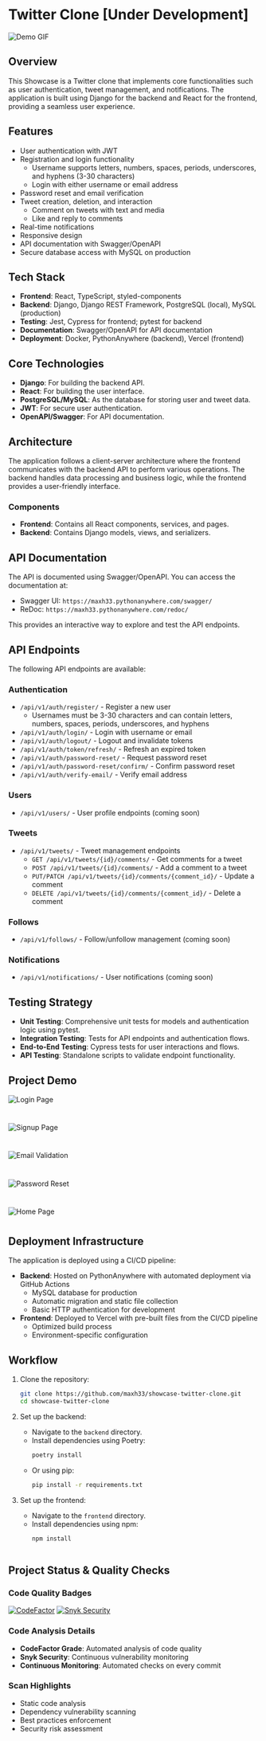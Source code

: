 # Twitter Clone **[Under Development]**


![Demo GIF](frontend/public/TwitterCloneDemo.gif)

## Overview
This Showcase is a Twitter clone that implements core functionalities such as user authentication, tweet management, and notifications. The application is built using Django for the backend and React for the frontend, providing a seamless user experience.

## Features
- User authentication with JWT
- Registration and login functionality
  - Username supports letters, numbers, spaces, periods, underscores, and hyphens (3-30 characters)
  - Login with either username or email address
- Password reset and email verification
- Tweet creation, deletion, and interaction
  - Comment on tweets with text and media
  - Like and reply to comments
- Real-time notifications
- Responsive design
- API documentation with Swagger/OpenAPI
- Secure database access with MySQL on production

## Tech Stack
- **Frontend**: React, TypeScript, styled-components
- **Backend**: Django, Django REST Framework, PostgreSQL (local), MySQL (production)
- **Testing**: Jest, Cypress for frontend; pytest for backend
- **Documentation**: Swagger/OpenAPI for API documentation
- **Deployment**: Docker, PythonAnywhere (backend), Vercel (frontend)

## Core Technologies
- **Django**: For building the backend API.
- **React**: For building the user interface.
- **PostgreSQL/MySQL**: As the database for storing user and tweet data.
- **JWT**: For secure user authentication.
- **OpenAPI/Swagger**: For API documentation.

## Architecture
The application follows a client-server architecture where the frontend communicates with the backend API to perform various operations. The backend handles data processing and business logic, while the frontend provides a user-friendly interface.

### Components
- **Frontend**: Contains all React components, services, and pages.
- **Backend**: Contains Django models, views, and serializers.

## API Documentation
The API is documented using Swagger/OpenAPI. You can access the documentation at:
- Swagger UI: `https://maxh33.pythonanywhere.com/swagger/`
- ReDoc: `https://maxh33.pythonanywhere.com/redoc/`

This provides an interactive way to explore and test the API endpoints.

## API Endpoints
The following API endpoints are available:

### Authentication
- `/api/v1/auth/register/` - Register a new user
  - Usernames must be 3-30 characters and can contain letters, numbers, spaces, periods, underscores, and hyphens
- `/api/v1/auth/login/` - Login with username or email
- `/api/v1/auth/logout/` - Logout and invalidate tokens
- `/api/v1/auth/token/refresh/` - Refresh an expired token
- `/api/v1/auth/password-reset/` - Request password reset
- `/api/v1/auth/password-reset/confirm/` - Confirm password reset
- `/api/v1/auth/verify-email/` - Verify email address

### Users
- `/api/v1/users/` - User profile endpoints (coming soon)

### Tweets
- `/api/v1/tweets/` - Tweet management endpoints
  - `GET /api/v1/tweets/{id}/comments/` - Get comments for a tweet
  - `POST /api/v1/tweets/{id}/comments/` - Add a comment to a tweet
  - `PUT/PATCH /api/v1/tweets/{id}/comments/{comment_id}/` - Update a comment
  - `DELETE /api/v1/tweets/{id}/comments/{comment_id}/` - Delete a comment

### Follows
- `/api/v1/follows/` - Follow/unfollow management (coming soon)

### Notifications
- `/api/v1/notifications/` - User notifications (coming soon)

## Testing Strategy
- **Unit Testing**: Comprehensive unit tests for models and authentication logic using pytest.
- **Integration Testing**: Tests for API endpoints and authentication flows.
- **End-to-End Testing**: Cypress tests for user interactions and flows.
- **API Testing**: Standalone scripts to validate endpoint functionality.

## Project Demo

![Login Page](frontend/public/login.png)
#
![Signup Page](frontend/public/signup.png)
#
![Email Validation](frontend/public/emailValidation.png)
#
![Password Reset](frontend/public/resetPW.png)
#
![Home Page](frontend/public/dummyHome.png)
#

## Deployment Infrastructure
The application is deployed using a CI/CD pipeline:
- **Backend**: Hosted on PythonAnywhere with automated deployment via GitHub Actions
  - MySQL database for production
  - Automatic migration and static file collection
  - Basic HTTP authentication for development
- **Frontend**: Deployed to Vercel with pre-built files from the CI/CD pipeline
  - Optimized build process
  - Environment-specific configuration

## Workflow
1. Clone the repository:
   ```bash
   git clone https://github.com/maxh33/showcase-twitter-clone.git
   cd showcase-twitter-clone
   ```

2. Set up the backend:
   - Navigate to the `backend` directory.
   - Install dependencies using Poetry:
     ```bash
     poetry install
     ```
   - Or using pip:
     ```bash
     pip install -r requirements.txt
     ```

3. Set up the frontend:
   - Navigate to the `frontend` directory.
   - Install dependencies using npm:
     ```bash
     npm install
    ```
## Project Status & Quality Checks

### Code Quality Badges
[![CodeFactor](https://www.codefactor.io/repository/github/maxh33/showcase-twitter-clone/badge)](https://www.codefactor.io/repository/github/maxh33/showcase-twitter-clone)
[![Snyk Security](https://snyk.io/test/github/maxh33/showcase-twitter-clone/badge.svg)](https://snyk.io/test/github/maxh33/showcase-twitter-clone)

### Code Analysis Details
- **CodeFactor Grade**: Automated analysis of code quality
- **Snyk Security**: Continuous vulnerability monitoring
- **Continuous Monitoring**: Automated checks on every commit

### Scan Highlights
- Static code analysis
- Dependency vulnerability scanning
- Best practices enforcement
- Security risk assessment